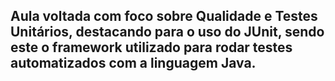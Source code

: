 ## Aula voltada com foco sobre Qualidade e Testes Unitários, destacando para o uso do JUnit, sendo este o framework utilizado para rodar testes automatizados com a linguagem Java.